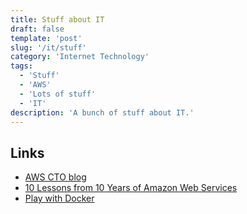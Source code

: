 ```yaml
---
title: Stuff about IT
draft: false
template: 'post'
slug: '/it/stuff'
category: 'Internet Technology'
tags:
  - 'Stuff'
  - 'AWS'
  - 'Lots of stuff'
  - 'IT'
description: 'A bunch of stuff about IT.'
---
```


## Links

- [AWS CTO blog](https://www.allthingsdistributed.com/)
- [10 Lessons from 10 Years of Amazon Web Services](https://www.allthingsdistributed.com/2016/03/10-lessons-from-10-years-of-aws.html)
- [Play with Docker](https://training.play-with-docker.com/alacart/)
